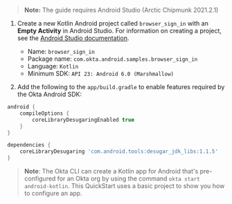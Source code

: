 > **Note:** The guide requires Android Studio (Arctic Chipmunk 2021.2.1)

1. Create a new Kotlin Android project called `browser_sign_in` with an **Empty Activity** in Android Studio. For information on creating a project, see the [Android Studio documentation](https://developer.android.com/training/basics/firstapp/creating-project).

    - Name: `browser_sign_in`
    - Package name: `com.okta.android.samples.browser_sign_in`
    - Language: `Kotlin`
    - Minimum SDK: `API 23: Android 6.0 (Marshmallow)`

2. Add the following to the `app/build.gradle` to enable features required by the Okta Android SDK:

```gradle
android {
    compileOptions {
        coreLibraryDesugaringEnabled true
    }
}

dependencies {
    coreLibraryDesugaring 'com.android.tools:desugar_jdk_libs:1.1.5'
}
```

> **Note**: The Okta CLI can create a Kotlin app for Android that's pre-configured for an Okta org by using the command `okta start android-kotlin`. This QuickStart uses a basic project to show you how to configure an app.
